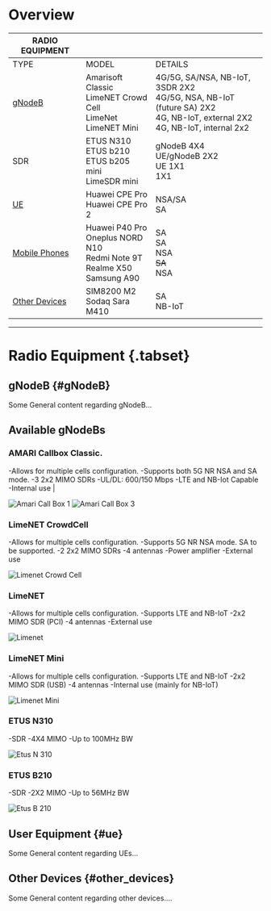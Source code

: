  <!-- Radio Equipment -->
<!-- Overview of the radio equipment used in Patars 5G facility.-->

# Overview



| RADIO EQUIPMENT|                    |                   |
| -----------------------| -------------| ----------- |
| TYPE                          | MODEL       |DETAILS       |
| [gNodeB ](#gNodeB) | Amarisoft Classic <br>   LimeNET Crowd Cell   <br> LimeNet <br>  LimeNET Mini |4G/5G, SA/NSA, NB-IoT, 3SDR 2X2 <br>4G/5G, NSA, NB-IoT (future SA) 2X2<br>4G, NB-IoT, external 2X2<br>4G, NB-IoT, internal 2x2   |
| SDR                         |ETUS N310 <br>   ETUS b210  <br> ETUS b205 mini <br>  LimeSDR mini |gNodeB 4X4 <br>UE/gNodeB 2X2<br>UE 1X1<br>1X1  |
| [UE ](#ue)                      |Huawei CPE Pro  <br>   Huawei CPE Pro 2  |NSA/SA <br> SA  |
| [Mobile Phones](#ue)       |Huawei P40 Pro  <br>  Oneplus NORD N10 <br>Redmi Note 9T <br> Realme X50<br> Samsung A90  |SA <br> SA <br> NSA <br> ~~SA~~ <br> NSA  |
| [Other Devices](#other_devices)         |SIM8200 M2   <br>Sodaq Sara M410 |SA <br> NB-IoT  |

-----
# Radio Equipment {.tabset}
## gNodeB {#gNodeB}

Some General content regarding gNodeB...
## Available gNodeBs
### AMARI Callbox Classic.



 -Allows for multiple cells configuration. 
 -Supports both 5G NR NSA and SA mode.
 -3 2x2 MIMO SDRs
 -UL/DL: 600/150 Mbps
 -LTE and NB-Iot Capable
 -Internal use | 

![Amari Call Box 1](/uploads/images-radio-equipment/amari-call-box-1.jpg "Amari Call Box Single")
![Amari Call Box 3](/uploads/images-radio-equipment/amari-call-box-3.jpg "Amari Call Box Multiple") 


### LimeNET CrowdCell
-Allows for multiple cells configuration.
-Supports 5G NR NSA mode. SA to be supported.
-2 2x2 MIMO SDRs
-4 antennas
-Power amplifier
-External use

![Limenet Crowd Cell](/uploads/images-radio-equipment/limenet-crowd-cell.png "Limenet Crowd Cell")
### LimeNET
-Allows for multiple cells configuration.
-Supports LTE and NB-IoT
-2x2 MIMO SDR (PCI)
-4 antennas
-External use

![Limenet](/uploads/images-radio-equipment/limenet.jpg "Limenet")

### LimeNET Mini
-Allows for multiple cells configuration.
-Supports LTE and NB-IoT
-2x2 MIMO SDR (USB)
-4 antennas
-Internal use (mainly for NB-IoT)

![Limenet Mini](/uploads/images-radio-equipment/limenet-mini.jpg "Limenet Mini")


### ETUS N310
-SDR
-4X4 MIMO
-Up to 100MHz BW

![Etus N 310](/uploads/images-radio-equipment/etus-n-310.png "Etus N 310")
### ETUS B210
-SDR
-2X2 MIMO
-Up to 56MHz BW

![Etus B 210](/uploads/images-radio-equipment/etus-b-210.jpg "Etus B 210")

## User Equipment  {#ue}

Some General content regarding UEs...

## Other Devices {#other_devices}

Some General content regarding other devices....